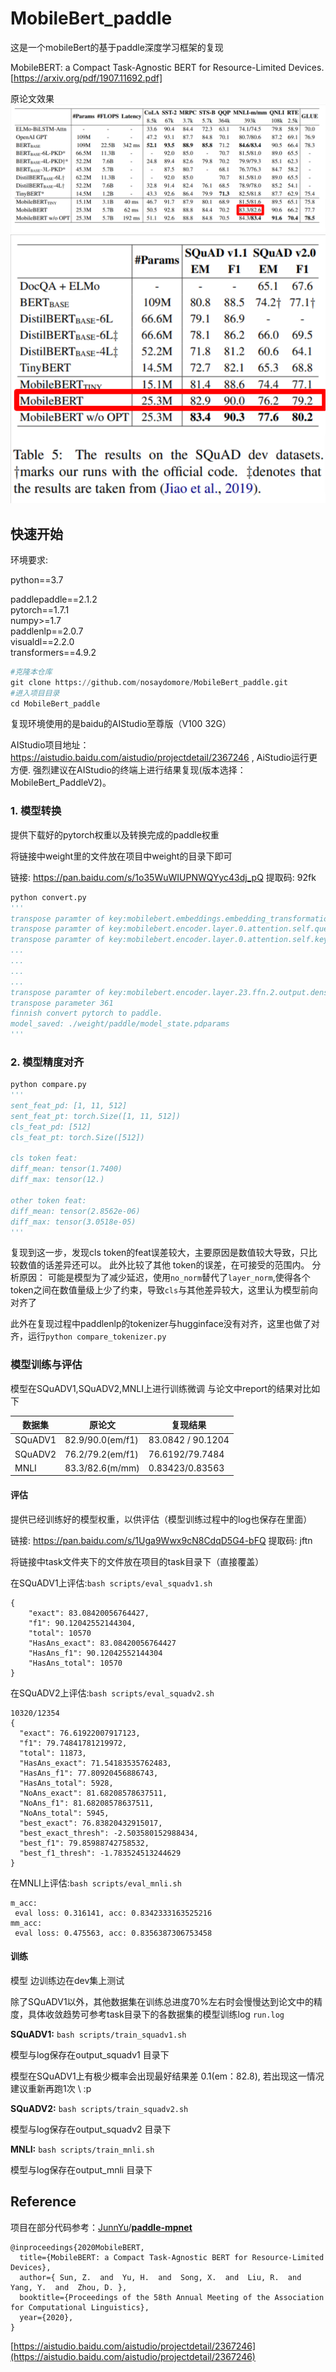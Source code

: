 # MobileBert_paddle
这是一个mobileBert的基于paddle深度学习框架的复现

MobileBERT: a Compact Task-Agnostic BERT for Resource-Limited Devices.
[https://arxiv.org/pdf/1907.11692.pdf]

原论文效果
![glue](img/mobilebert_glue.png)
![squad](img/mobilebert_squad.png)

## 快速开始
环境要求:

python==3.7

paddlepaddle==2.1.2\
pytorch==1.7.1\
numpy>=1.7\
paddlenlp==2.0.7\
visualdl==2.2.0\
transformers==4.9.2

```python
#克隆本仓库
git clone https://github.com/nosaydomore/MobileBert_paddle.git
#进入项目目录
cd MobileBert_paddle
```

复现环境使用的是baidu的AIStudio至尊版（V100 32G）

AIStudio项目地址：https://aistudio.baidu.com/aistudio/projectdetail/2367246 , AiStudio运行更方便. 强烈建议在AIStudio的终端上进行结果复现(版本选择：MobileBert_PaddleV2)。

### 1. 模型转换

提供下载好的pytorch权重以及转换完成的paddle权重

将链接中weight里的文件放在项目中weight的目录下即可

链接: https://pan.baidu.com/s/1o35WuWIUPNWQYyc43dj_pQ 提取码: 92fk

```python
python convert.py
'''
transpose paramter of key:mobilebert.embeddings.embedding_transformation.weight
transpose paramter of key:mobilebert.encoder.layer.0.attention.self.query.weight
transpose paramter of key:mobilebert.encoder.layer.0.attention.self.key.weight
...
...
...
...
transpose paramter of key:mobilebert.encoder.layer.23.ffn.2.output.dense.weight
transpose parameter 361
finnish convert pytorch to paddle.
model_saved: ./weight/paddle/model_state.pdparams
'''

```

### 2. 模型精度对齐

```python
python compare.py
'''
sent_feat_pd: [1, 11, 512]
sent_feat_pt: torch.Size([1, 11, 512])
cls_feat_pd: [512]
cls_feat_pt: torch.Size([512])

cls token feat:
diff_mean: tensor(1.7400)
diff_max: tensor(12.)

other token feat:
diff_mean: tensor(2.8562e-06)
diff_max: tensor(3.0518e-05)
'''
```
复现到这一步，发现cls token的feat误差较大，主要原因是数值较大导致，只比较数值的话差异还可以。
此外比较了其他 token的误差，在可接受的范围内。
分析原因：
可能是模型为了减少延迟，使用`no_norm`替代了`layer_norm`,使得各个token之间在数值量级上少了约束，导致`cls`与其他差异较大，这里认为模型前向对齐了

此外在复现过程中paddlenlp的tokenizer与hugginface没有对齐，这里也做了对齐，运行`python compare_tokenizer.py`

### 模型训练与评估

模型在SQuADV1,SQuADV2,MNLI上进行训练微调
与论文中report的结果对比如下

| 数据集  | 原论文           | 复现结果          |
| ------- | ---------------- | ----------------- |
| SQuADV1 | 82.9/90.0(em/f1) | 83.0842 / 90.1204 |
| SQuADV2 | 76.2/79.2(em/f1) | 76.6192/79.7484   |
| MNLI    | 83.3/82.6(m/mm)  | 0.83423/0.83563   |


#### 评估

提供已经训练好的模型权重，以供评估（模型训练过程中的log也保存在里面）

链接: https://pan.baidu.com/s/1Uga9Wwx9cN8CdqD5G4-bFQ 提取码: jftn 

将链接中task文件夹下的文件放在项目的task目录下（直接覆盖）

在SQuADV1上评估:`bash scripts/eval_squadv1.sh`

```
{
    "exact": 83.08420056764427,
    "f1": 90.12042552144304,
    "total": 10570
    "HasAns_exact": 83.08420056764427
    "HasAns_f1": 90.12042552144304
    "HasAns_total": 10570
}
```

在SQuADV2上评估:`bash scripts/eval_squadv2.sh`

```
10320/12354
{
  "exact": 76.61922007917123,
  "f1": 79.74841781219972,
  "total": 11873,
  "HasAns_exact": 71.54183535762483,
  "HasAns_f1": 77.80920456886743,
  "HasAns_total": 5928,
  "NoAns_exact": 81.68208578637511,
  "NoAns_f1": 81.68208578637511,
  "NoAns_total": 5945,
  "best_exact": 76.83820432915017,
  "best_exact_thresh": -2.503580152988434,
  "best_f1": 79.85988742758532,
  "best_f1_thresh": -1.783524513244629
}
```

在MNLI上评估:`bash scripts/eval_mnli.sh`

```
m_acc:
 eval loss: 0.316141, acc: 0.8342333163525216 
mm_acc:
 eval loss: 0.475563, acc: 0.8356387306753458
```

#### 训练

模型 边训练边在dev集上测试

除了SQuADV1以外，其他数据集在训练总进度70%左右时会慢慢达到论文中的精度，具体收敛趋势可参考task目录下的各数据集的模型训练log `run.log`

**SQuADV1:** 
`bash scripts/train_squadv1.sh`

模型与log保存在output_squadv1 目录下

模型在SQuADV1上有极少概率会出现最好结果差 0.1(em：82.8), 若出现这一情况建议重新再跑1次 \\ :p

**SQuADV2:** 
`bash scripts/train_squadv2.sh`

模型与log保存在output_squadv2 目录下

**MNLI:**
`bash scripts/train_mnli.sh`

模型与log保存在output_mnli 目录下



## Reference

项目在部分代码参考：[JunnYu](https://github.com/JunnYu)/**[paddle-mpnet](https://github.com/JunnYu/paddle-mpnet)**


```
@inproceedings{2020MobileBERT,
  title={MobileBERT: a Compact Task-Agnostic BERT for Resource-Limited Devices},
  author={ Sun, Z.  and  Yu, H.  and  Song, X.  and  Liu, R.  and  Yang, Y.  and  Zhou, D. },
  booktitle={Proceedings of the 58th Annual Meeting of the Association for Computational Linguistics},
  year={2020},
}
```

[https://aistudio.baidu.com/aistudio/projectdetail/2367246](https://aistudio.baidu.com/aistudio/projectdetail/2367246)